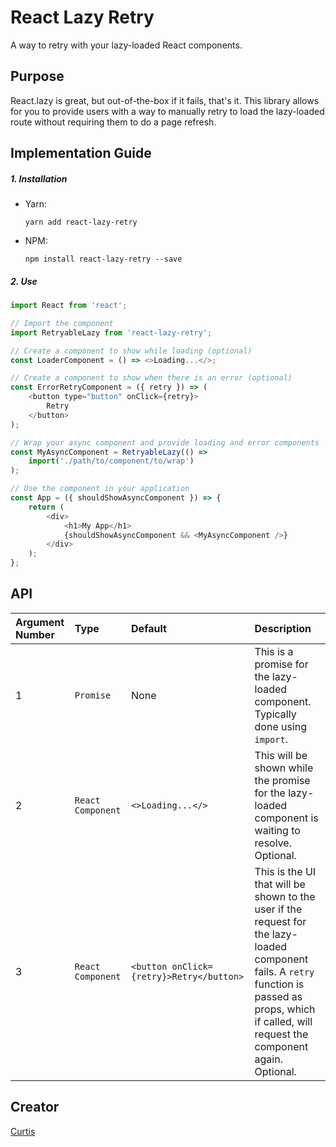 # React Lazy Retry

A way to retry with your lazy-loaded React components.

## Purpose

React.lazy is great, but out-of-the-box if it fails, that's it. This library allows for you to provide users with a way to manually retry to load the lazy-loaded route without requiring them to do a page refresh.

## Implementation Guide

##### 1. Installation

- Yarn:

  `yarn add react-lazy-retry`

- NPM:

  `npm install react-lazy-retry --save`

##### 2. Use

```javascript
import React from 'react';

// Import the component
import RetryableLazy from 'react-lazy-retry';

// Create a component to show while loading (optional)
const LoaderComponent = () => <>Loading...</>;

// Create a component to show when there is an error (optional)
const ErrorRetryComponent = ({ retry }) => (
	<button type="button" onClick={retry}>
		Retry
	</button>
);

// Wrap your async component and provide loading and error components
const MyAsyncComponent = RetryableLazy(() =>
	import('./path/to/component/to/wrap')
);

// Use the component in your application
const App = ({ shouldShowAsyncComponent }) => {
	return (
		<div>
			<h1>My App</h1>
			{shouldShowAsyncComponent && <MyAsyncComponent />}
		</div>
	);
};
```

## API

| Argument Number | Type              | Default                                  | Description                                                                                                                                                                                           |
| :-------------- | :---------------- | :--------------------------------------- | :---------------------------------------------------------------------------------------------------------------------------------------------------------------------------------------------------- |
| 1               | `Promise`         | None                                     | This is a promise for the lazy-loaded component. Typically done using `import`.                                                                                                                       |
| 2               | `React Component` | `<>Loading...</>`                        | This will be shown while the promise for the lazy-loaded component is waiting to resolve. Optional.                                                                                                   |
| 3               | `React Component` | `<button onClick={retry}>Retry</button>` | This is the UI that will be shown to the user if the request for the lazy-loaded component fails. A `retry` function is passed as props, which if called, will request the component again. Optional. |

## Creator

[Curtis](https://curtisrodgers.com/)

